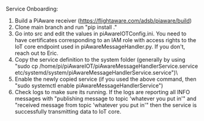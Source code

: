 Service Onboarding:

1. Build a PiAware receiver (https://flightaware.com/adsb/piaware/build)
2. Clone main branch and run "pip install ."
3. Go into src and edit the values in piAwareIOTConfig.ini.  You need to have certificates corresponding to an IAM role with access rights to the IoT core endpoint used in piAwareMessageHandler.py.  If you don't, reach out to Eric.
4. Copy the service definition to the system folder (generally by using "sudo cp /home/pi/piAwareIOT/piAwareMessageHandlerService.service etc/systemd/system/piAwareMessageHandlerService.service")\
5. Enable the newly copied service (if you used the above command, then "sudo systemctl enable piAwareMessageHandlerService")
6. Check logs to make sure its running.  If the logs are reporting all INFO messages with "publishing message to topic 'whatever you put in'" and "received message from topic 'whatever you put in'" then the service is successfully transmitting data to IoT core.